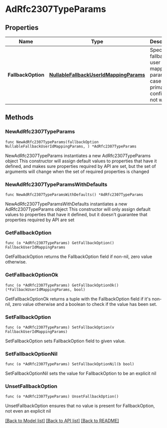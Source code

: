 # AdRfc2307TypeParams

## Properties

Name | Type | Description | Notes
------------ | ------------- | ------------- | -------------
**FallbackOption** | [**NullableFallbackUserIdMappingParams**](FallbackUserIdMappingParams.md) | Specifies a fallback user id mapping param in case the primary config does not work. | 

## Methods

### NewAdRfc2307TypeParams

`func NewAdRfc2307TypeParams(fallbackOption NullableFallbackUserIdMappingParams, ) *AdRfc2307TypeParams`

NewAdRfc2307TypeParams instantiates a new AdRfc2307TypeParams object
This constructor will assign default values to properties that have it defined,
and makes sure properties required by API are set, but the set of arguments
will change when the set of required properties is changed

### NewAdRfc2307TypeParamsWithDefaults

`func NewAdRfc2307TypeParamsWithDefaults() *AdRfc2307TypeParams`

NewAdRfc2307TypeParamsWithDefaults instantiates a new AdRfc2307TypeParams object
This constructor will only assign default values to properties that have it defined,
but it doesn't guarantee that properties required by API are set

### GetFallbackOption

`func (o *AdRfc2307TypeParams) GetFallbackOption() FallbackUserIdMappingParams`

GetFallbackOption returns the FallbackOption field if non-nil, zero value otherwise.

### GetFallbackOptionOk

`func (o *AdRfc2307TypeParams) GetFallbackOptionOk() (*FallbackUserIdMappingParams, bool)`

GetFallbackOptionOk returns a tuple with the FallbackOption field if it's non-nil, zero value otherwise
and a boolean to check if the value has been set.

### SetFallbackOption

`func (o *AdRfc2307TypeParams) SetFallbackOption(v FallbackUserIdMappingParams)`

SetFallbackOption sets FallbackOption field to given value.


### SetFallbackOptionNil

`func (o *AdRfc2307TypeParams) SetFallbackOptionNil(b bool)`

 SetFallbackOptionNil sets the value for FallbackOption to be an explicit nil

### UnsetFallbackOption
`func (o *AdRfc2307TypeParams) UnsetFallbackOption()`

UnsetFallbackOption ensures that no value is present for FallbackOption, not even an explicit nil

[[Back to Model list]](../README.md#documentation-for-models) [[Back to API list]](../README.md#documentation-for-api-endpoints) [[Back to README]](../README.md)


